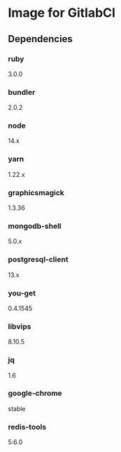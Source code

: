 # Image for GitlabCI

## Dependencies

### ruby
3.0.0

### bundler
2.0.2

### node
14.x

### yarn
1.22.x

### graphicsmagick
1.3.36

### mongodb-shell
5.0.x

### postgresql-client
13.x

### you-get
0.4.1545

### libvips
8.10.5

### jq
1.6

### google-chrome
stable

### redis-tools
5:6.0

